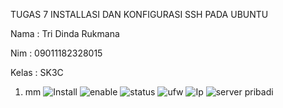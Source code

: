 TUGAS 7 INSTALLASI DAN KONFIGURASI SSH PADA UBUNTU

Nama : Tri Dinda Rukmana

Nim : 09011182328015

Kelas : SK3C

1. mm
![Install](https://github.com/user-attachments/assets/d4521184-054d-4597-a1b8-c2b8f3c76f46)
![enable](https://github.com/user-attachments/assets/4ce83826-6ee5-4c09-8851-c405e896047a)
![status](https://github.com/user-attachments/assets/0b6372d6-977e-48a5-b06a-c6b510eccb74)
![ufw](https://github.com/user-attachments/assets/3afed8ec-9f66-41ae-92d3-21aa7ddd3221)
![Ip](https://github.com/user-attachments/assets/35dc7fbc-5a19-4fa7-86e6-65e8d64dae76)
![server pribadi](https://github.com/user-attachments/assets/98a7f1bb-5d7a-4713-b49a-6559d001b0d6)

   
